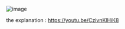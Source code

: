![image](https://github.com/user-attachments/assets/961375a5-d38c-45fd-b69c-880be2029bef)


the explanation : https://youtu.be/CzivnKlHiK8

